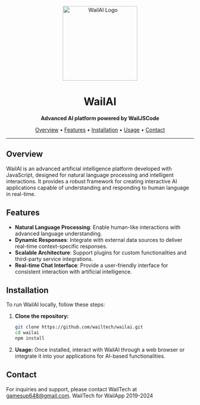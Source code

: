<!-- Project Logo -->
<p align="center">
  <img src="https://your-domain.com/path/to/logo.png" alt="WailAI Logo" width="200" />
</p>

<!-- Project Title -->
<h1 align="center">WailAI</h1>

<!-- Project Description -->
<p align="center">
  <strong>Advanced AI platform powered by WailJSCode</strong>
</p>

<!-- Table of Contents -->
<p align="center">
  <a href="#overview">Overview</a> •
  <a href="#features">Features</a> •
  <a href="#installation">Installation</a> •
  <a href="#usage">Usage</a> •
  <a href="#contact">Contact</a>
</p>

---

## Overview

WailAI is an advanced artificial intelligence platform developed with JavaScript, designed for natural language processing and intelligent interactions. It provides a robust framework for creating interactive AI applications capable of understanding and responding to human language in real-time.

## Features

- **Natural Language Processing**: Enable human-like interactions with advanced language understanding.
- **Dynamic Responses**: Integrate with external data sources to deliver real-time context-specific responses.
- **Scalable Architecture**: Support plugins for custom functionalities and third-party service integrations.
- **Real-time Chat Interface**: Provide a user-friendly interface for consistent interaction with artificial intelligence.

## Installation

To run WailAI locally, follow these steps:

1. **Clone the repository:**

   ```bash
   git clone https://github.com/wailtech/wailai.git
   cd wailai
   npm install
 2.  **Usage:**
Once installed, interact with WailAI through a web browser or integrate it into your applications for AI-based functionalities.

## Contact

For inquiries and support, please contact WailTech at gamesup648@gmail.com.
WailTech for WailApp 2019-2024


